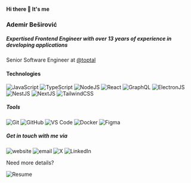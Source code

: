 <!--
#### Hi there 👋 It's me
### Ademir Beširović
##### Expertised Frontend Engineer with over 13 years of experience in developing  applications

Senior Software Engineer at [@toptal](http://github.com/toptal)

##### Technoligis 
[![My Skills](https://skillicons.dev/icons?i=javascript,typescript,nodejs,react,graphql,electron,nestjs,nextjs,tailwind&theme=dark)](http://github.com/besirovic/besirovic)

##### Tools
[![My Skills](https://skillicons.dev/icons?i=git,vscode,docker,figma&theme=dark)](http://github.com/besirovic/besirovic)

##### Get in touch with me via
  
[![Email](https://skillicons.dev/icons?i=gmail&theme=dark)](ademir.besirovic1996@gmail.com) [![Github](https://skillicons.dev/icons?i=github&theme=dark)](http://github.com/besirovic) [![LinkedIn](https://skillicons.dev/icons?i=linkedin&theme=dark)](https://www.linkedin.com/in/ademir-besirovic/) [![Twitter](https://skillicons.dev/icons?i=twitter&theme=dark)](https://twitter.com/ademirbesirovic)

or visit my website https://ademirbesirovic.dev

Need more details? [Download my resume]()

-->

#### Hi there 👋 It's me
### Ademir Beširović
##### Expertised Frontend Engineer with over 13 years of experience in developing  applications

Senior Software Engineer at [@toptal](http://github.com/toptal)

#### Technologies
![JavaScript](https://img.shields.io/badge/JavaScript-%23000?logo=javascript&logoColor=%23F7DF1E) ![TypeScript](https://img.shields.io/badge/TypeScript-%23000?logo=typescript&logoColor=%233178C6) ![NodeJS](https://img.shields.io/badge/NodeJS-%23000?logo=nodedotjs&logoColor=%23339933) ![React](https://img.shields.io/badge/React-%23000?logo=react&logoColor=%2361DAFB) ![GraphQL](https://img.shields.io/badge/GraphQL-%23000?logo=graphql&logoColor=%23E10098) ![ElectronJS](https://img.shields.io/badge/ElectronJS-%23000?logo=electron&logoColor=%234285F4) ![NestJS](https://img.shields.io/badge/NestJS-%23000?logo=nestjs&logoColor=%23E0234E) ![NextJS](https://img.shields.io/badge/NextJS-%23000?logo=nextdotjs&logoColor=%23fff) ![TailwindCSS](https://img.shields.io/badge/TailwindCSS-%23000?logo=tailwindcss&logoColor=%2306B6D4)

##### Tools

![Git](https://img.shields.io/badge/Git-%23000?logo=git&logoColor=%23F05032) ![GitHub](https://img.shields.io/badge/GitHub-%23000?logo=github&logoColor=%23fff) ![VS Code](https://img.shields.io/badge/VS%20Code-%23000?logo=visualstudiocode&logoColor=%23007ACC) ![Docker](https://img.shields.io/badge/Docker-%23000?logo=docker&logoColor=%232496ED) ![Figma](https://img.shields.io/badge/Figma-%23000?logo=figma&logoColor=%23F24E1E)

##### Get in touch with me via

![website](https://img.shields.io/badge/website-%23000?logo=googlechrome&logoColor=%23fff&link=http%3A%2F%2Fademirbesirovic.dev) ![email](https://img.shields.io/badge/ademir.besirovic1996%40gmail.com-%23000?logo=maildotru&logoColor=%23fff&link=ademir.besirovic1996%40gmail.com) ![X](https://img.shields.io/badge/ademirbesirovic-%23000?logo=x&logoColor=%23fff&link=https%3A%2F%2Fwww.linkedin.com%2Fin%2Fademir-besirovic%2F) ![LinkedIn](https://img.shields.io/badge/LinkedIn-%23000?logo=linkedin&logoColor=%23fff&link=https%3A%2F%2Fwww.linkedin.com%2Fin%2Fademir-besirovic%2F)

Need more details?

![Resume](https://img.shields.io/badge/Download%20my%20resume-%23000?logo=files&logoColor=%23fff&link=https%3A%2F%2Fwww.linkedin.com%2Fin%2Fademir-besirovic%2F)










